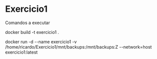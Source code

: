 # Exercicio1

Comandos a executar

docker build -t exercicio1 .

docker run -d --name exercicio1 -v /home/ricardo/Exercicio1/mnt/backups:/mnt/backups:Z --network=host exercicio1:latest